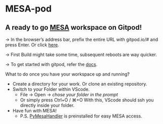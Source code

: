 # MESA-pod
## A ready to go [MESA](https://github.com/MESAHub/mesa) workspace on Gitpod! 

-> In the browser’s address bar, prefix the entire URL with gitpod.io/# and press Enter. Or click [here](https://gitpod.io/#https://github.com/gautam-404/MESA-pod).

-> First Build might take some time, subsequent reboots are way quicker. 

-> To get started with gitpod, refer the [docs](https://www.gitpod.io/docs/introduction/getting-started).

What to do once you have your workspace up and running?
* Create a directory for your work. Or clone an existing repository.
* Switch to your Folder within VScode. 
    - File -> Open -> *chose your folder in the prompt*
    - Or simply press Ctrl+O / ⌘+O
  With this, VScode should ssh you directly inside your folder.
* Have fun with MESA!
  - P.S. [PyMesaHandler](https://github.com/gautam-404/PyMesaHandler) is preinstalled for easy MESA access.
    
